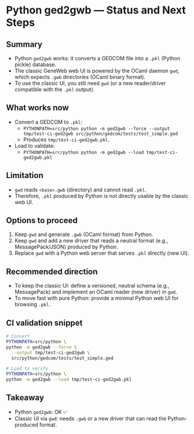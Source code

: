 # Python ged2gwb — Status and Next Steps

## Summary

- Python `ged2gwb` works: it converts a GEDCOM file into a `.pkl` (Python pickle) database.
- The classic GeneWeb web UI is powered by the OCaml daemon `gwd`, which expects `.gwb` directories (OCaml binary format).
- To use the classic UI, you still need `gwd` (or a new reader/driver compatible with the `.pkl` output).

## What works now

- Convert a GEDCOM to `.pkl`:
  - `PYTHONPATH=src/python python -m ged2gwb --force --output tmp/test-ci-ged2gwb src/python/gedcom/tests/test_simple.ged`
  - Produces `tmp/test-ci-ged2gwb.pkl`.
- Load to validate:
  - `PYTHONPATH=src/python python -m ged2gwb --load tmp/test-ci-ged2gwb.pkl`

## Limitation

- `gwd` reads `<base>.gwb` (directory) and cannot read `.pkl`.
- Therefore, `.pkl` produced by Python is not directly usable by the classic web UI.

## Options to proceed

1. Keep `gwd` and generate `.gwb` (OCaml format) from Python.
2. Keep `gwd` and add a new driver that reads a neutral format (e.g., MessagePack/JSON) produced by Python.
3. Replace `gwd` with a Python web server that serves `.pkl` directly (new UI).

## Recommended direction

- To keep the classic UI: define a versioned, neutral schema (e.g., MessagePack) and implement an OCaml reader (new driver) in `gwd`.
- To move fast with pure Python: provide a minimal Python web UI for browsing `.pkl`.

## CI validation snippet

```bash
# Convert
PYTHONPATH=src/python \
python -m ged2gwb --force \
  --output tmp/test-ci-ged2gwb \
  src/python/gedcom/tests/test_simple.ged

# Load to verify
PYTHONPATH=src/python \
python -m ged2gwb --load tmp/test-ci-ged2gwb.pkl
```

## Takeaway

- Python `ged2gwb`: OK ✅
- Classic UI via `gwd`: needs `.gwb` or a new driver that can read the Python-produced format.
